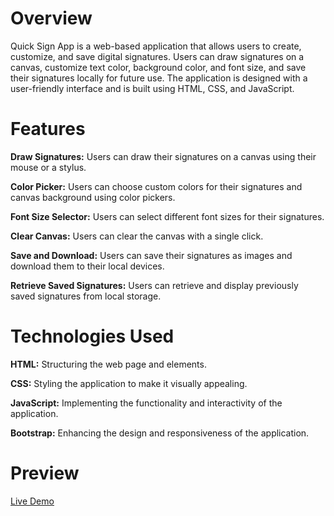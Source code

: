 # Overview
Quick Sign App is a web-based application that allows users to create, customize, and save digital signatures. Users can draw signatures on a canvas, customize text color, background color, and font size, and save their signatures locally for future use. The application is designed with a user-friendly interface and is built using HTML, CSS, and JavaScript.

# Features
**Draw Signatures:** Users can draw their signatures on a canvas using their mouse or a stylus.

**Color Picker:** Users can choose custom colors for their signatures and canvas background using color pickers.

**Font Size Selector:** Users can select different font sizes for their signatures.

**Clear Canvas:** Users can clear the canvas with a single click.

**Save and Download:** Users can save their signatures as images and download them to their local devices.

**Retrieve Saved Signatures:** Users can retrieve and display previously saved signatures from local storage.

# Technologies Used
**HTML:** Structuring the web page and elements.

**CSS:** Styling the application to make it visually appealing.

**JavaScript:** Implementing the functionality and interactivity of the application.

**Bootstrap:** Enhancing the design and responsiveness of the application.

# Preview
[Live Demo](https://arnavdeepaware-quicksign.netlify.app/)
